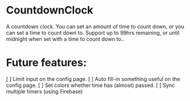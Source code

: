 # CountdownClock
A countdown clock. You can set an amount of time to count down, or you can set a time to count down to. Support up to 99hrs remaining, or until midnight when set with a time to count down to..

# Future features:
[ ] Limit input on the config page.
[ ] Auto fill-in something useful on the config page.
[ ] Set colors whether time has (almost) passed.
[ ] Sync multiple timers (using Firebase)
